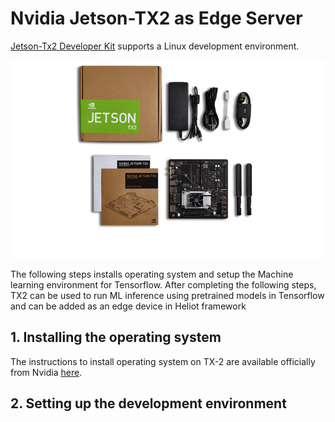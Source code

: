 # Nvidia Jetson-TX2 as Edge Server
[Jetson-Tx2 Developer Kit](https://developer.nvidia.com/embedded/buy/jetson-tx2-devkit) supports a Linux development environment. 

![Developer Kit](https://github.com/nesl/Heliot/blob/master/docs/images/Tx_2_dev_kit.png)

The following steps installs operating system and setup the Machine learning environment for Tensorflow. After completing the following steps, TX2 can be used to run ML inference using pretrained models in Tensorflow and can be added as an edge device in Heliot framework 

## 1. Installing the operating system
The instructions to install operating system on TX-2 are available officially from Nvidia [here](https://developer.download.nvidia.com/embedded/L4T/r28_Release_v2.0/GA/Docs/Jetson_TX1_and_TX2_Developer_Kits_User_Guide.pdf).

## 2. Setting up the development environment
